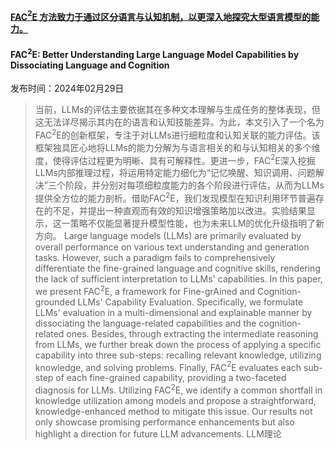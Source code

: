 #### [FAC$^2$E 方法致力于通过区分语言与认知机制，以更深入地探究大型语言模型的能力。](https://arxiv.org/abs/2403.00126)
#### FAC$^2$E: Better Understanding Large Language Model Capabilities by Dissociating Language and Cognition
发布时间：2024年02月29日
> 当前，LLMs的评估主要依据其在多种文本理解与生成任务的整体表现，但这无法详尽揭示其内在的语言和认知技能差异。为此，本文引入了一个名为FAC$^2$E的创新框架，专注于对LLMs进行细粒度和认知关联的能力评估。该框架独具匠心地将LLMs的能力分解为与语言相关的和与认知相关的多个维度，使得评估过程更为明晰、具有可解释性。更进一步，FAC$^2$E深入挖掘LLMs内部推理过程，将运用特定能力细化为“记忆唤醒、知识调用、问题解决”三个阶段，并分别对每项细粒度能力的各个阶段进行评估，从而为LLMs提供全方位的能力剖析。借助FAC$^2$E，我们发现模型在知识利用环节普遍存在的不足，并提出一种直观而有效的知识增强策略加以改进。实验结果显示，这一策略不仅能显著提升模型性能，也为未来LLM的优化升级指明了新方向。
> Large language models (LLMs) are primarily evaluated by overall performance on various text understanding and generation tasks. However, such a paradigm fails to comprehensively differentiate the fine-grained language and cognitive skills, rendering the lack of sufficient interpretation to LLMs' capabilities. In this paper, we present FAC$^2$E, a framework for Fine-grAined and Cognition-grounded LLMs' Capability Evaluation. Specifically, we formulate LLMs' evaluation in a multi-dimensional and explainable manner by dissociating the language-related capabilities and the cognition-related ones. Besides, through extracting the intermediate reasoning from LLMs, we further break down the process of applying a specific capability into three sub-steps: recalling relevant knowledge, utilizing knowledge, and solving problems. Finally, FAC$^2$E evaluates each sub-step of each fine-grained capability, providing a two-faceted diagnosis for LLMs. Utilizing FAC$^2$E, we identify a common shortfall in knowledge utilization among models and propose a straightforward, knowledge-enhanced method to mitigate this issue. Our results not only showcase promising performance enhancements but also highlight a direction for future LLM advancements.
LLM理论